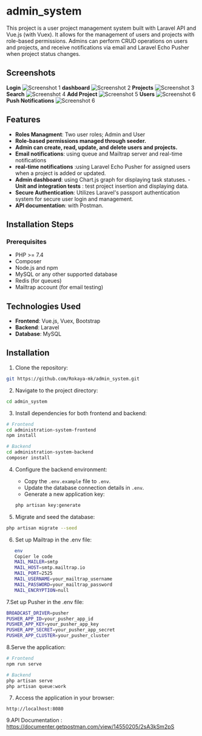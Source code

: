 
# admin_system

This project is a user project management system built with Laravel API and Vue.js (with Vuex). It allows for the management of users and projects with role-based permissions. Admins can perform CRUD operations on users and projects, and receive notifications via email and Laravel Echo Pusher when project status changes.

## Screenshots
**Login**
![Screenshot 1](https://github.com/Rokaya-mk/ProjectForge/blob/main/administration-system-frontend/public/img/signin.png)
**dashboard**
![Screenshot 2](https://github.com/Rokaya-mk/ProjectForge/blob/main/administration-system-frontend/public/img/dashboard.png)
**Projects**
![Screenshot 3](https://github.com/Rokaya-mk/ProjectForge/blob/main/administration-system-frontend/public/img/projects.png)
**Search**
![Screenshot 4](https://github.com/Rokaya-mk/ProjectForge/blob/main/administration-system-frontend/public/img/search.png)
**Add Project**
![Screenshot 5](https://github.com/Rokaya-mk/ProjectForge/blob/main/administration-system-frontend/public/img/addproject.png)
**Users**
![Screenshot 6](https://github.com/Rokaya-mk/ProjectForge/blob/main/administration-system-frontend/public/img/usersliste.png)
**Push Notifications**
![Screenshot 6](https://github.com/Rokaya-mk/ProjectForge/blob/main/administration-system-frontend/public/img/notifications.png)
## Features

- **Roles Managment**: Two user roles; Admin and User
- **Role-based permissions managed through seeder.**
- **Admin can create, read, update, and delete users and projects.**
- **Email notifications**:  using queue and Mailtrap server and real-time notifications 
- **real-time notifications** :using Laravel Echo Pusher for assigned users when a project is added or updated.
- **Admin dashboard**: using Chart.js graph for displaying task statuses.
-**Unit and integration tests** : test project insertion and displaying data.
- **Secure Authentication**: Utilizes Laravel's passport authentication system for secure user login and management.
- **API documentation**: with Postman.

## Installation Steps

### Prerequisites

- PHP >= 7.4
- Composer
- Node.js and npm
- MySQL or any other supported database
- Redis (for queues)
- Mailtrap account (for email testing)


## Technologies Used

- **Frontend**: Vue.js, Vuex, Bootstrap
- **Backend**: Laravel
- **Database**: MySQL

## Installation

1. Clone the repository:

```bash
git https://github.com/Rokaya-mk/admin_system.git
```

2. Navigate to the project directory:

```bash
cd admin_system
```

3. Install dependencies for both frontend and backend:

```bash
# Frontend
cd administration-system-frontend
npm install

# Backend
cd administration-system-backend
composer install
```

4. Configure the backend environment:

   - Copy the `.env.example` file to `.env`.
   - Update the database connection details in `.env`.
   - Generate a new application key:

   ```bash
   php artisan key:generate
   ```

5. Migrate and seed the database:

```bash
php artisan migrate --seed
```

6. Set up Mailtrap in the .env file:

```bash
   env
   Copier le code
   MAIL_MAILER=smtp
   MAIL_HOST=smtp.mailtrap.io
   MAIL_PORT=2525
   MAIL_USERNAME=your_mailtrap_username
   MAIL_PASSWORD=your_mailtrap_password
   MAIL_ENCRYPTION=null
```

7.Set up Pusher in the .env file:
```bash
BROADCAST_DRIVER=pusher
PUSHER_APP_ID=your_pusher_app_id
PUSHER_APP_KEY=your_pusher_app_key
PUSHER_APP_SECRET=your_pusher_app_secret
PUSHER_APP_CLUSTER=your_pusher_cluster
```
8.Serve the application:
```bash
# Frontend
npm run serve

# Backend
php artisan serve
php artisan queue:work
```

7. Access the application in your browser:

```
http://localhost:8080
```
9.API Documentation :
https://documenter.getpostman.com/view/14550205/2sA3kSm2pS